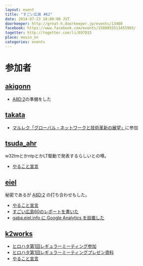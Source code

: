 ```yaml
---
layout: event
title: "すごい広島 #62"
date: 2014-07-23 18:00:00 JST
doorkeeper: http://great-h.doorkeeper.jp/events/13480
facebook: https://www.facebook.com/events/1500955513455983/
togetter: http://togetter.com/li/697033
place: movin_on
categories: events
---
```


# 参加者

## [akigonn](https://twitter.com/akigonn)

* [A8D:2](http://augment8.org/)の準備をした


## [takata](https://github.com/great-h/great-h.github.io/issues/1097)

* [マルレク「グローバル・ネットワークと技術革新の展望」](http://kokucheese.com/event/index/192017/)に参加


## [tsuda_ahr](http://twitter.com/tsuda_ahr)

w32tmとかntpとかLT駆動で発表するらしいとの噂。

* [やること宣言](https://github.com/great-h/great-h.github.io/issues/1099)


## [eiel](http://eiel.info/)

秘密であるが [A8D:2](http://augment8.org/) の打ち合わせもした。

* [やること宣言](https://github.com/great-h/great-h.github.io/issues/1092)
* [すごい広島60のレポートを書いた](https://www.facebook.com/great.hiroshima/posts/425368057605845)
* [gaba.eiel.info に Google Analytics を設置した](https://github.com/eiel/gaba.eiel.info/commit/ff9dbb86105d019a796548b527c5c47e16dc6711)


## [k2works](https://github.com/k2works)

* [ヒロハタ第1回レギュラーミーティング参加](http://hiro-hata.com/)
* [ヒロハタ第1回レギュラーミーティングプレゼン資料](http://www.slideshare.net/kakimomokuri/1-37555765)
* [やること宣言](https://github.com/great-h/great-h.github.io/issues/1102)
